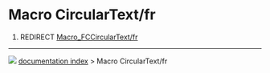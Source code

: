 # Macro CircularText/fr
1.  REDIRECT [Macro_FCCircularText/fr](Macro_FCCircularText/fr.md)



---
![](images/Button_right.svg) [documentation index](../README.md) > Macro CircularText/fr

